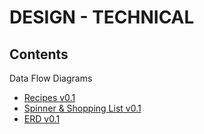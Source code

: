 # DESIGN - TECHNICAL

## Contents

Data Flow Diagrams
- [Recipes v0.1](dfd-recipes-v01.drawio.png)
- [Spinner & Shopping List v0.1](dfd-spinlist-v01.drawio.png)
- [ERD v0.1](erd-v01.png)
